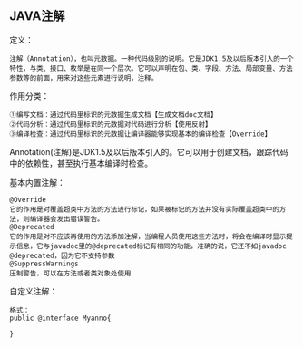 ## JAVA注解

定义：
    
    注解（Annotation），也叫元数据。一种代码级别的说明。它是JDK1.5及以后版本引入的一个特性，与类、接口、枚举是在同一个层次。它可以声明在包、类、字段、方法、局部变量、方法参数等的前面，用来对这些元素进行说明，注释。
作用分类：

    ①编写文档：通过代码里标识的元数据生成文档【生成文档doc文档】
    ②代码分析：通过代码里标识的元数据对代码进行分析【使用反射】
    ③编译检查：通过代码里标识的元数据让编译器能够实现基本的编译检查【Override】

Annotation(注解)是JDK1.5及以后版本引入的。它可以用于创建文档，跟踪代码中的依赖性，甚至执行基本编译时检查。

基本内置注解：

    @Override
    它的作用是对覆盖超类中方法的方法进行标记，如果被标记的方法并没有实际覆盖超类中的方法，则编译器会发出错误警告。
    @Deprecated
    它的作用是对不应该再使用的方法添加注解，当编程人员使用这些方法时，将会在编译时显示提示信息，它与javadoc里的@deprecated标记有相同的功能，准确的说，它还不如javadoc @deprecated，因为它不支持参数
    @SuppressWarnings
    压制警告，可以在方法或者类对象处使用

自定义注解：

    格式：
    public @interface Myanno{
        
    }